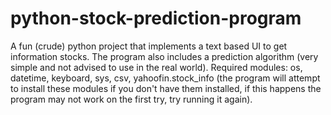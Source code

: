 # python-stock-prediction-program
A fun (crude) python project that implements a text based UI to get information stocks. The program also includes a prediction algorithm (very simple and not advised to use in the real world). 
Required modules: os, datetime, keyboard, sys, csv, yahoofin.stock_info (the program will attempt to install these modules if you don't have them installed, if this happens the program may not work on the first try, try running it again).
